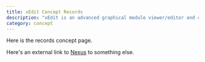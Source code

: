 ```yaml
---
title: xEdit Concept Records
description: "xEdit is an advanced graphical module viewer/editor and conflict detector."
category: concept
---
```



Here is the records concept page.

Here's an external link to [Nexus](https://nexusmods.com) to something else.

